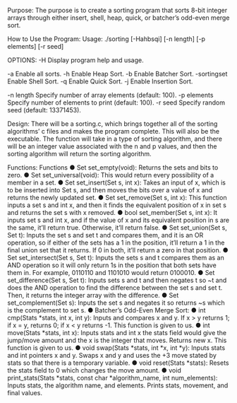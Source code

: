 Purpose: 
The purpose is to create a sorting program that sorts 8-bit integer arrays through either insert, shell, heap, quick, or batcher’s odd-even merge sort.

How to Use the Program:
Usage: ./sorting [-Hahbsqi] [-n length] [-p elements] [-r seed]

OPTIONS:
-H  Display program help and usage.

-a              Enable all sorts.
-h              Enable Heap Sort.
-b              Enable Batcher Sort.
-sortingset	Enable Shell Sort.
-q 		Enable Quick Sort.
-j              Enable Insertion Sort.

-n length  	Specify number of array elements (default: 100).
-p elements  	Specify number of elements to print (default: 100).
-r seed 	Specify random seed (default: 13371453).

Design: 
There will be a sorting.c, which brings together all of the sorting algorithms’ c files and makes the program complete. This will also be the executable. The function will take in a type of sorting algorithm, and there will be an integer value associated with the n and p values, and then the sorting algorithm will return the sorting algorithm.

Functions:
Functions
● Set set_empty(void): Returns the sets and bits to zero.
● Set set_universal(void): This would return every possibility of a member in a set.
● Set set_insert(Set s, int x): Takes an input of x, which is to be inserted into Set s, and then
moves the bits over a value of x and returns the newly updated set.
● Set set_remove(Set s, int x): This function inputs a set s and int x, and then it finds the equivalent position of x in set s and returns the set s with x removed.
● bool set_member(Set s, int x): It inputs set s and int x, and if the value of x and its equivalent position in s are the same, it’ll return true. Otherwise, it’ll return false.
● Set set_union(Set s, Set t): Inputs the set s and set t and compares them, and it is an OR operation, so if either of the sets has a 1 in the position, it’ll return a 1 in the final union set that it returns. If 0 in both, it’ll return a zero in that position.
● Set set_intersect(Set s, Set t): Inputs the sets s and t compares them as an AND operation so it will only return 1s in the position that both sets have them in. For example, 0110110 and 1101010 would return 0100010.
● Set set_difference(Set s, Set t): Inputs sets s and t and then negates t so ~t and does the AND operation to find the difference between the set s and set t. Then, it returns the integer array with the difference.
● Set set_complement(Set s): Inputs the set s and negates it so returns ~s which is the complement to set s.
● Batcher’s Odd-Even Merge Sort:
● int cmp(Stats *stats, int x, int y): Inputs and compares x and y. If x > y returns 1; if x = y,
returns 0; if x < y returns -1. This function is given to us.
● int move(Stats *stats, int x): Inputs stats and int x the stats field would give the
jump/move amount and the x is the integer that moves. Returns new x. This function is
given to us.
● void swap(Stats *stats, int *x, int *y): Inputs stats and int pointers x and y. Swaps x and y
and uses the +3 move stated by stats so that there is a temporary variable.
● void reset(Stats *stats): Resets the stats field to 0 which changes the move amount.
● void print_stats(Stats *stats, const char *algorithm_name, int num_elements): Inputs
stats, the algorithm name, and elements. Prints stats, movement, and final values.
